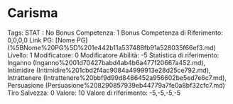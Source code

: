 # Carisma

Tags: STAT
: No
Bonus Competenza: 1
Bonus Competenza di Riferimento: 0,0,0,0
Link PG: [Nome PG] (%5BNome%20PG%5D%201e442b11a537488fb91a528035f66ef3.md)
Livello: 1
Modificatore: 0
Modificatore  Abilità: -5
Statistica di riferimento: Inganno (Inganno%2001d70427babd4ab4b6a477f20667a452.md), Intimidire (Intimidire%201cbd2f4ac9084a4999913e28d25ce792.md), Intrattenere (Intrattenere%20bbf9d99d8486452a956602be5ed7e6c7.md), Persuasione (Persuasione%208290857939eb44779a7fe0a8bf32cfc7.md)
Tiro Salvezza: 0
Valore: 10
Valore di riferimento: -5,-5,-5,-5